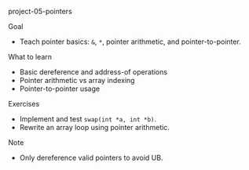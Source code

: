 
project-05-pointers

Goal
- Teach pointer basics: `&`, `*`, pointer arithmetic, and pointer-to-pointer.

What to learn
- Basic dereference and address-of operations
- Pointer arithmetic vs array indexing
- Pointer-to-pointer usage

Exercises
- Implement and test `swap(int *a, int *b)`.
- Rewrite an array loop using pointer arithmetic.

Note
- Only dereference valid pointers to avoid UB.

